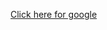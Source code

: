 

<a href="https://drive.google.com/open?id=1nTUWizdzOjmuY2gGPwTg4wtQd3GnOlOp">Click here for google</a>
